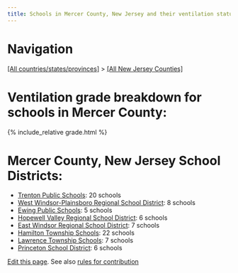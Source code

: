 ```yaml
---
title: Schools in Mercer County, New Jersey and their ventilation status
---
```


# Navigation

[[All countries/states/provinces]](../..) > [[All New Jersey Counties]](..)

# Ventilation grade breakdown for schools in Mercer County:

{% include_relative grade.html %}

# Mercer County, New Jersey School Districts:

- [Trenton Public Schools](Trenton_Public_Schools/): 20 schools
- [West Windsor-Plainsboro Regional School District](West_Windsor-Plainsboro_Regional_School_District/): 8 schools
- [Ewing Public Schools](Ewing_Public_Schools/): 5 schools
- [Hopewell Valley Regional School District](Hopewell_Valley_Regional_School_District/): 6 schools
- [East Windsor Regional School District](East_Windsor_Regional_School_District/): 7 schools
- [Hamilton Township Schools](Hamilton_Township_Schools/): 22 schools
- [Lawrence Township Schools](Lawrence_Township_Schools/): 7 schools
- [Princeton School District](Princeton_School_District/): 6 schools

[Edit this page](https://github.com/ventilate-schools/NJ/edit/main/Mercer/index.md). See also [rules for contribution](../../contribution_rules/)